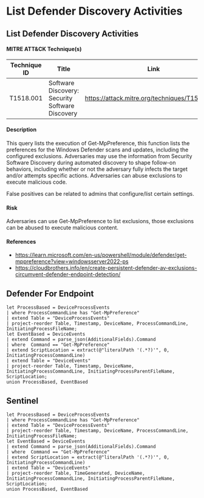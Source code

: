 # List Defender Discovery Activities

## List Defender Discovery Activities

#### MITRE ATT&CK Technique(s)

| Technique ID | Title    | Link    |
| ---  | --- | --- |
| T1518.001 | Software Discovery: Security Software Discovery| https://attack.mitre.org/techniques/T1518/001/ |

#### Description
This query lists the execution of Get-MpPreference, this function lists the preferences for the Windows Defender scans and updates, including the configured exclusions. Adversaries may use the information from Security Software Discovery during automated discovery to shape follow-on behaviors, including whether or not the adversary fully infects the target and/or attempts specific actions. Adversaries can abuse exclusions to execute malicious code. 

False positives can be related to admins that configure/list certain settings.

#### Risk
Adversaries can use Get-MpPreference to list exclusions, those exclusions can be abused to execute malicious content.

#### References
- https://learn.microsoft.com/en-us/powershell/module/defender/get-mppreference?view=windowsserver2022-ps
- https://cloudbrothers.info/en/create-persistent-defender-av-exclusions-circumvent-defender-endpoint-detection/

## Defender For Endpoint
```KQL
let ProcessBased = DeviceProcessEvents
| where ProcessCommandLine has "Get-MpPreference"
| extend Table = "DeviceProcessEvents"
| project-reorder Table, Timestamp, DeviceName, ProcessCommandLine, InitiatingProcessFileName;
let EventBased = DeviceEvents
| extend Command = parse_json(AdditionalFields).Command
| where  Command == "Get-MpPreference"
| extend ScriptLocation = extract(@"literalPath '(.*?)'", 0, InitiatingProcessCommandLine)
| extend Table = "DeviceEvents"
| project-reorder Table, Timestamp, DeviceName, InitiatingProcessCommandLine, InitiatingProcessParentFileName, ScriptLocation;
union ProcessBased, EventBased
```
## Sentinel
```KQL
let ProcessBased = DeviceProcessEvents
| where ProcessCommandLine has "Get-MpPreference"
| extend Table = "DeviceProcessEvents"
| project-reorder Table, Timestamp, DeviceName, ProcessCommandLine, InitiatingProcessFileName;
let EventBased = DeviceEvents
| extend Command = parse_json(AdditionalFields).Command
| where  Command == "Get-MpPreference"
| extend ScriptLocation = extract(@"literalPath '(.*?)'", 0, InitiatingProcessCommandLine)
| extend Table = "DeviceEvents"
| project-reorder Table, TimeGenerated, DeviceName, InitiatingProcessCommandLine, InitiatingProcessParentFileName, ScriptLocation;
union ProcessBased, EventBased
```